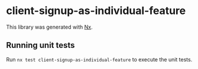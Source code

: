 # client-signup-as-individual-feature

This library was generated with [Nx](https://nx.dev).

## Running unit tests

Run `nx test client-signup-as-individual-feature` to execute the unit tests.

